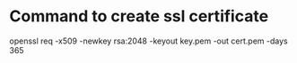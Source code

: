 # Command to create ssl certificate
openssl req -x509 -newkey rsa:2048 -keyout key.pem -out cert.pem -days 365
